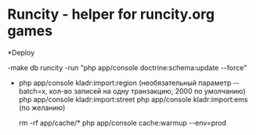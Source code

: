 Runcity - helper for runcity.org games
========================

*Deploy

-make db runcity
-run "php app/console doctrine:schema:update --force"
- php app/console kladr:import:region  (необязательный параметр --batch=x, кол-во записей на одну транзакцию, 2000 по умолчанию)
  php app/console kladr:import:street
  php app/console kladr:import:ems (по желанию)

  rm -rf app/cache/*
  php app/console cache:warmup --env=prod


